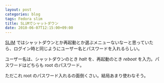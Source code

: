 ```yaml
---
layout: post
categories: blog
tags: Fedora slim
title: SLiMでシャットダウン
date: 2010-06-07T12:15:00+09:00
---
```



[SLiM] ではシャットダウンとか再起動とか選ぶメニューないなーと思っていたら、ログイン時と同じようにユーザー名とパスワードを入れるらしい。

<!-- more -->

ユーザー名は、シャットダウンのとき *halt* を、再起動のとき *reboot* を入力。パスワードはどちらも root のパスワード。

ただこれ root のパスワード入れるの面倒くさい。結局あまり使わなそう。



[SLiM]: http://slim.berlios.de/
